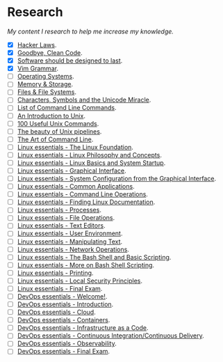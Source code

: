 # Research

_My content I research to help me increase my knowledge._

- [x] [Hacker Laws](https://github.com/dwmkerr/hacker-laws).
- [x] [Goodbye, Clean Code](https://overreacted.io/goodbye-clean-code/).
- [x] [Software should be designed to last](https://adlrocha.substack.com/p/adlrocha-software-should-be-designed).
- [x] [Vim Grammar](http://takac.github.io/2013/01/30/vim-grammar/).
- [ ] [Operating Systems](https://invidio.us/watch?v=26QPDBe-NB8).
- [ ] [Memory & Storage](https://invidio.us/watch?v=TQCr9RV7twk).
- [ ] [Files & File Systems](https://invidio.us/watch?v=KN8YgJnShPM).
- [ ] [Characters, Symbols and the Unicode Miracle](https://invidio.us/watch?v=MijmeoH9LT4).
- [ ] [List of Command Line Commands](https://www.codecademy.com/articles/command-line-commands).
- [ ] [An Introduction to Unix](http://oliverelliott.org/article/computing/tut_unix/).
- [ ] [100 Useful Unix Commands](http://oliverelliott.org/article/computing/ref_unix/).
- [ ] [The beauty of Unix pipelines](https://prithu.xyz/posts/unix-pipeline/).
- [ ] [The Art of Command Line](https://github.com/jlevy/the-art-of-command-line).
- [ ] [Linux essentials - The Linux Foundation](https://training.linuxfoundation.org/training/introduction-to-linux/).
- [ ] [Linux essentials - Linux Philosophy and Concepts](https://training.linuxfoundation.org/training/introduction-to-linux/).
- [ ] [Linux essentials - Linux Basics and System Startup](https://training.linuxfoundation.org/training/introduction-to-linux/).
- [ ] [Linux essentials - Graphical Interface](https://training.linuxfoundation.org/training/introduction-to-linux/).
- [ ] [Linux essentials - System Configuration from the Graphical Interface](https://training.linuxfoundation.org/training/introduction-to-linux/).
- [ ] [Linux essentials - Common Applications](https://training.linuxfoundation.org/training/introduction-to-linux/).
- [ ] [Linux essentials - Command Line Operations](https://training.linuxfoundation.org/training/introduction-to-linux/).
- [ ] [Linux essentials - Finding Linux Documentation](https://training.linuxfoundation.org/training/introduction-to-linux/).
- [ ] [Linux essentials - Processes](https://training.linuxfoundation.org/training/introduction-to-linux/).
- [ ] [Linux essentials - File Operations](https://training.linuxfoundation.org/training/introduction-to-linux/).
- [ ] [Linux essentials - Text Editors](https://training.linuxfoundation.org/training/introduction-to-linux/).
- [ ] [Linux essentials - User Environment](https://training.linuxfoundation.org/training/introduction-to-linux/).
- [ ] [Linux essentials - Manipulating Text](https://training.linuxfoundation.org/training/introduction-to-linux/).
- [ ] [Linux essentials - Network Operations](https://training.linuxfoundation.org/training/introduction-to-linux/).
- [ ] [Linux essentials - The Bash Shell and Basic Scripting](https://training.linuxfoundation.org/training/introduction-to-linux/).
- [ ] [Linux essentials - More on Bash Shell Scripting](https://training.linuxfoundation.org/training/introduction-to-linux/).
- [ ] [Linux essentials - Printing](https://training.linuxfoundation.org/training/introduction-to-linux/).
- [ ] [Linux essentials - Local Security Principles](https://training.linuxfoundation.org/training/introduction-to-linux/).
- [ ] [Linux essentials - Final Exam](https://training.linuxfoundation.org/training/introduction-to-linux/).
- [ ] [DevOps essentials - Welcome!](https://training.linuxfoundation.org/training/introduction-to-devops-and-site-reliability-engineering-lfs162).
- [ ] [DevOps essentials - Introduction](https://training.linuxfoundation.org/training/introduction-to-devops-and-site-reliability-engineering-lfs162).
- [ ] [DevOps essentials - Cloud](https://training.linuxfoundation.org/training/introduction-to-devops-and-site-reliability-engineering-lfs162).
- [ ] [DevOps essentials - Containers](https://training.linuxfoundation.org/training/introduction-to-devops-and-site-reliability-engineering-lfs162).
- [ ] [DevOps essentials - Infrastructure as a Code](https://training.linuxfoundation.org/training/introduction-to-devops-and-site-reliability-engineering-lfs162).
- [ ] [DevOps essentials - Continuous Integration/Continuous Delivery](https://training.linuxfoundation.org/training/introduction-to-devops-and-site-reliability-engineering-lfs162).
- [ ] [DevOps essentials - Observability](https://training.linuxfoundation.org/training/introduction-to-devops-and-site-reliability-engineering-lfs162).
- [ ] [DevOps essentials - Final Exam](https://training.linuxfoundation.org/training/introduction-to-devops-and-site-reliability-engineering-lfs162).
